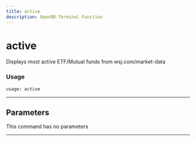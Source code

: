 ```yaml
---
title: active
description: OpenBB Terminal Function
---
```


# active

Displays most active ETF/Mutual funds from wsj.com/market-data

### Usage

```python
usage: active
```

---

## Parameters

This command has no parameters

---

